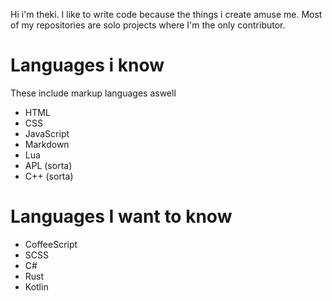 Hi i'm theki. I like to write code because the things i create amuse me. Most of my repositories are solo projects where I'm the only contributor.

# Languages i know
These include markup languages aswell

- HTML
- CSS
- JavaScript
- Markdown
- Lua
- APL (sorta)
- C++ (sorta)

# Languages I want to know

- CoffeeScript
- SCSS
- C#
- Rust
- Kotlin
